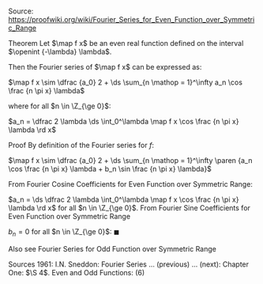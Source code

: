# 

Source: https://proofwiki.org/wiki/Fourier_Series_for_Even_Function_over_Symmetric_Range



Theorem
Let $\map f x$ be an even real function defined on the interval $\openint {-\lambda} \lambda$.

Then the Fourier series of $\map f x$ can be expressed as:

$\map f x \sim \dfrac {a_0} 2 + \ds \sum_{n \mathop = 1}^\infty a_n \cos \frac {n \pi x} \lambda$

where for all $n \in \Z_{\ge 0}$:

$a_n = \dfrac 2 \lambda \ds \int_0^\lambda \map f x \cos \frac {n \pi x} \lambda \rd x$


Proof
By definition of the Fourier series for $f$:

$\map f x \sim \dfrac {a_0} 2 + \ds \sum_{n \mathop = 1}^\infty \paren {a_n \cos \frac {n \pi x} \lambda + b_n \sin \frac {n \pi x} \lambda}$

From Fourier Cosine Coefficients for Even Function over Symmetric Range:

$a_n = \ds \dfrac 2 \lambda \int_0^\lambda \map f x \cos \frac {n \pi x} \lambda \rd x$
for all $n \in \Z_{\ge 0}$.
From Fourier Sine Coefficients for Even Function over Symmetric Range

$b_n = 0$
for all $n \in \Z_{\ge 0}$:
$\blacksquare$


Also see
Fourier Series for Odd Function over Symmetric Range


Sources
1961: I.N. Sneddon: Fourier Series ... (previous) ... (next): Chapter One: $\S 4$. Even and Odd Functions: $(6)$




